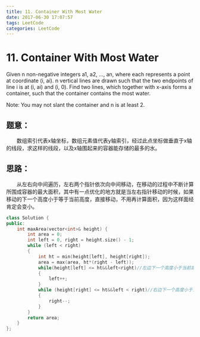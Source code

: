 ```yaml
---
title: 11. Container With Most Water
date: 2017-06-30 17:07:57
tags: LeetCode
categories: LeetCode
---
```


# 11. Container With Most Water


Given n non-negative integers a1, a2, ..., an, where each represents a point at coordinate (i, ai). n vertical lines are drawn such that the two endpoints of line i is at (i, ai) and (i, 0). Find two lines, which together with x-axis forms a container, such that the container contains the most water.

Note: You may not slant the container and n is at least 2. 

## 题意：

　　数组索引代表x轴坐标，数组元素值代表y轴索引，经过此点坐标做垂直于x轴的线段，求这样的线段，以及x轴围起来的容器能存储的最多的水。

## 思路：

　　从左右向中间遍历，左右两个指针依次向中间移动，在移动的过程中不断计算所围成容器的最大面积，其中有一点优化的地方就是当左右指针移动的时候，如果移动的下一个高度小于等于当前高度，直接移动，不用再计算面积，因为这样面经肯定会变小。

```c++
class Solution {
public:
	int maxArea(vector<int>& height) {
		int area = 0;
		int left = 0, right = height.size() - 1;
		while (left < right)
		{
			int ht = min(height[left], height[right]);
			area = max(area, ht*(right - left));
			while(height[left] <= ht&&left<right)//左边下一个高度小于当前高度，直接移动左边指针
			{
				left++;
			}
			while (height[right] <= ht&&left < right)//右边下一个高度小于当前高度，直接移动右边指针
			{
				right--;
			}
		}
		return area;
	}
};
```

